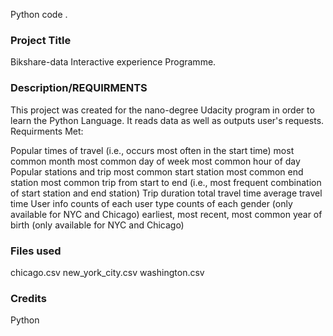  
Python code .

### Project Title
Bikshare-data Interactive experience Programme.

### Description/REQUIRMENTS
This project was created for the nano-degree Udacity program in order to learn the Python Language. It reads data as well as outputs user's requests.
Requirments Met: 

Popular times of travel (i.e., occurs most often in the start time)
most common month
most common day of week
most common hour of day
Popular stations and trip
most common start station
most common end station
most common trip from start to end (i.e., most frequent combination of start station and end station)
Trip duration
total travel time
average travel time
User info
counts of each user type
counts of each gender (only available for NYC and Chicago)
earliest, most recent, most common year of birth (only available for NYC and Chicago)
### Files used
chicago.csv
new_york_city.csv
washington.csv

### Credits

Python
